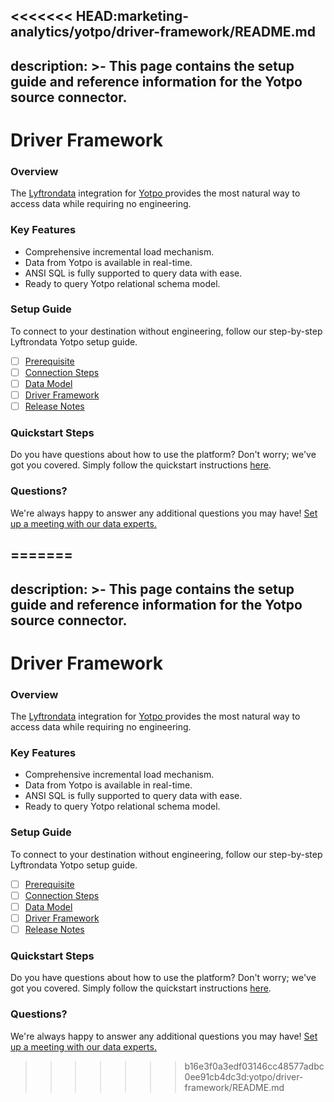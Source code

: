 <<<<<<< HEAD:marketing-analytics/yotpo/driver-framework/README.md
---
description: >-
  This page contains the setup guide and reference information for the Yotpo source connector.
---

# Driver Framework

### Overview

The [Lyftrondata](https://www.lyftrondata.com/) integration for [Yotpo](https://www.lyftrondata.com/integration/marketing-analytics/yotpo/)[ ](https://www.lyftrondata.com/integration/yotpo/)provides the most natural way to access data while requiring no engineering.

### Key Features

* Comprehensive incremental load mechanism.
* Data from Yotpo is available in real-time.&#x20;
* ANSI SQL is fully supported to query data with ease.
* Ready to query Yotpo relational schema model.

### Setup Guide

To connect to your destination without engineering, follow our step-by-step Lyftrondata Yotpo setup guide.

* [ ] [Prerequisite](../../marketing-analytics/yotpo/prerequisite.md)
* [ ] [Connection Steps](../../marketing-analytics/yotpo/connection-steps.md)
* [ ] [Data Model](../../marketing-analytics/yotpo/data-model/)
* [ ] [Driver Framework](../../marketing-analytics/yotpo/driver-framework/)
* [ ] [Release Notes](../../marketing-analytics/yotpo/release-notes.md)

### Quickstart Steps

Do you have questions about how to use the platform? Don't worry; we've got you covered. Simply follow the quickstart instructions [here](../../../quickstart-steps.md).

### Questions? <a href="#questions" id="questions"></a>

We're always happy to answer any additional questions you may have! [Set up a meeting with our data experts.](https://www.lyftrondata.com/book-a-meeting/)


=======
---
description: >-
  This page contains the setup guide and reference information for the Yotpo source connector.
---

# Driver Framework

### Overview

The [Lyftrondata](https://www.lyftrondata.com/) integration for [Yotpo](https://www.lyftrondata.com/integration/marketing-analytics/yotpo/)[ ](https://www.lyftrondata.com/integration/yotpo/)provides the most natural way to access data while requiring no engineering.

### Key Features

* Comprehensive incremental load mechanism.
* Data from Yotpo is available in real-time.&#x20;
* ANSI SQL is fully supported to query data with ease.
* Ready to query Yotpo relational schema model.

### Setup Guide

To connect to your destination without engineering, follow our step-by-step Lyftrondata Yotpo setup guide.

* [ ] [Prerequisite](../../marketing-analytics/yotpo/prerequisite.md)
* [ ] [Connection Steps](../../marketing-analytics/yotpo/connection-steps.md)
* [ ] [Data Model](../../marketing-analytics/yotpo/data-model/)
* [ ] [Driver Framework](../../marketing-analytics/yotpo/driver-framework/)
* [ ] [Release Notes](../../marketing-analytics/yotpo/release-notes.md)

### Quickstart Steps

Do you have questions about how to use the platform? Don't worry; we've got you covered. Simply follow the quickstart instructions [here](../../../quickstart-steps.md).

### Questions? <a href="#questions" id="questions"></a>

We're always happy to answer any additional questions you may have! [Set up a meeting with our data experts.](https://www.lyftrondata.com/book-a-meeting/)


>>>>>>> b16e3f0a3edf03146cc48577adbc0ee91cb4dc3d:yotpo/driver-framework/README.md
